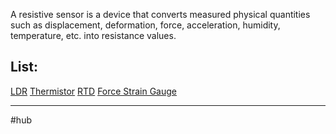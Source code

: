 A resistive sensor is a device that converts measured physical quantities such as displacement, deformation, force, acceleration, humidity, temperature, etc. into resistance values.

## List:

[LDR](1-Circuit/Components/04-Passive/2-Resistive%20Sensors/LDR.md)
[Thermistor](1-Circuit/Components/04-Passive/2-Resistive%20Sensors/Thermistor.md)
[RTD](1-Circuit/Components/04-Passive/2-Resistive%20Sensors/RTD.md)
[Force Strain Gauge](1-Circuit/Components/04-Passive/2-Resistive%20Sensors/Force%20Strain%20Gauge.md)

---

#hub